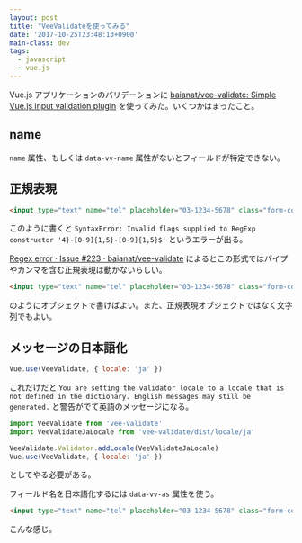 ```yaml
---
layout: post
title: "VeeValidateを使ってみる"
date: '2017-10-25T23:48:13+0900'
main-class: dev
tags:
  - javascript
  - vue.js
---
```


Vue.js アプリケーションのバリデーションに [baianat/vee\-validate: Simple Vue\.js input validation plugin](https://github.com/baianat/vee-validate) を使ってみた。いくつかはまったこと。

## name

`name` 属性、もしくは `data-vv-name` 属性がないとフィールドが特定できない。

## 正規表現

```html
<input type="text" name="tel" placeholder="03-1234-5678" class="form-control" v-model="tel" v-validate="'regex:^0[1-9][0-9]{0,4}-[0-9]{1,5}-[0-9]{1,5}$'">
```

このように書くと `SyntaxError: Invalid flags supplied to RegExp constructor '4}-[0-9]{1,5}-[0-9]{1,5}$'` というエラーが出る。

[Regex error · Issue \#223 · baianat/vee\-validate](https://github.com/baianat/vee-validate/issues/223)
によるとこの形式ではパイプやカンマを含む正規表現は動かないらしい。

```html
<input type="text" name="tel" placeholder="03-1234-5678" class="form-control" v-model="tel" v-validate="{ regex: /^0[1-9][0-9]{0,4}-[0-9]{1,5}-[0-9]{1,5}$/ }">
```

のようにオブジェクトで書けばよい。また、正規表現オブジェクトではなく文字列でもよい。

## メッセージの日本語化

```js
Vue.use(VeeValidate, { locale: 'ja' })
```

これだけだと `You are setting the validator locale to a locale that is not defined in the dictionary. English messages may still be generated.` と警告がでて英語のメッセージになる。

```js
import VeeValidate from 'vee-validate'
import VeeValidateJaLocale from 'vee-validate/dist/locale/ja'

VeeValidate.Validator.addLocale(VeeValidateJaLocale)
Vue.use(VeeValidate, { locale: 'ja' })
```

としてやる必要がある。

フィールド名を日本語化するには `data-vv-as` 属性を使う。

```html
<input type="text" name="tel" placeholder="03-1234-5678" class="form-control" v-model="tel" data-vv-as="電話番号" v-validate="'regex:^0[1-9][0-9]{0,4}-[0-9]{1,5}-[0-9]{1,5}$'">
```

こんな感じ。
